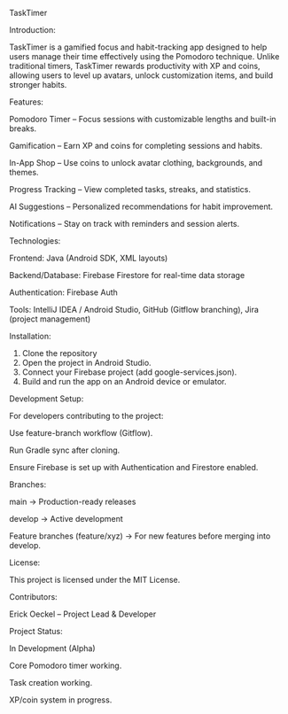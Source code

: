TaskTimer

Introduction:

TaskTimer is a gamified focus and habit-tracking app designed to help users manage their time effectively using the Pomodoro technique. Unlike traditional timers, TaskTimer rewards productivity with XP and coins, allowing users to level up avatars, unlock customization items, and build stronger habits.


Features:

Pomodoro Timer – Focus sessions with customizable lengths and built-in breaks.

Gamification – Earn XP and coins for completing sessions and habits.

In-App Shop – Use coins to unlock avatar clothing, backgrounds, and themes.

Progress Tracking – View completed tasks, streaks, and statistics.

AI Suggestions – Personalized recommendations for habit improvement.

Notifications – Stay on track with reminders and session alerts.


Technologies:

Frontend: Java (Android SDK, XML layouts)

Backend/Database: Firebase Firestore for real-time data storage

Authentication: Firebase Auth

Tools: IntelliJ IDEA / Android Studio, GitHub (Gitflow branching), Jira (project management)


Installation:

1. Clone the repository
2. Open the project in Android Studio.
3. Connect your Firebase project (add google-services.json).
4. Build and run the app on an Android device or emulator.

Development Setup:

For developers contributing to the project:

Use feature-branch workflow (Gitflow).

Run Gradle sync after cloning.

Ensure Firebase is set up with Authentication and Firestore enabled.


Branches:

main → Production-ready releases

develop → Active development

Feature branches (feature/xyz) → For new features before merging into develop.


License:

This project is licensed under the MIT License.


Contributors:

Erick Oeckel – Project Lead & Developer


Project Status:

In Development (Alpha)

Core Pomodoro timer working.

Task creation working.

XP/coin system in progress.

